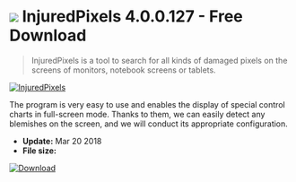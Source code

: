 # ![](https://cdn.softexe.net/static/icon/8/injuredpixels-10528.png) InjuredPixels 4.0.0.127 - Free Download

> InjuredPixels is a tool to search for all kinds of damaged pixels on the screens of monitors, notebook screens or tablets.

[![InjuredPixels](https://gallery.dpcdn.pl/imgc/Tools/81237/g_-_420x350_1.5_-_x786f7de6-24e0-4d57-bc0c-b815f695bb2f.png)](https://softexe.net/win/system/diagnostics-tests/injuredpixels:pRebh.html)

The program is very easy to use and enables the display of special control charts in full-screen mode. Thanks to them, we can easily detect any blemishes on the screen, and we will conduct its appropriate configuration.


- **Update:** Mar 20 2018
- **File size:** 

[![Download](https://cdn.softexe.net/static/img/download.png)](https://softexe.net/win/system/diagnostics-tests/injuredpixels:pRebh.html)

